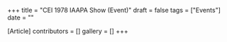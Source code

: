 +++
title = "CEI 1978 IAAPA Show (Event)"
draft = false
tags = ["Events"]
date = ""

[Article]
contributors = []
gallery = []
+++